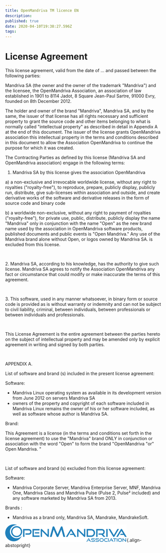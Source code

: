 ```yaml
---
title: OpenMandriva TM licence EN
description: 
published: true
date: 2020-04-10T19:38:27.596Z
tags: 
---
```


# License Agreement

This license agreement, valid from the date of ... and passed between the following parties:

Mandriva SA (the owner and the owner of the trademark "Mandriva") and the licensee, the OpenMandriva Association, an association of law established in 1901 to 8114 Jadot, 8 Square Jean-Paul Sartre, 91000 Evry, founded on 8th December 2012.

The holder and owner of the brand "Mandriva", Mandriva SA, and by the same, the issuer of that license has all rights necessary and sufficient property to grant the source code and other items belonging to what is normally called "intellectual property" as described in detail in Appendix A at the end of this document. The issuer of the license grants OpenMandriva association this intellectual property in the terms and conditions described in this document to allow the Association OpenMandriva to continue the purpose for which it was created.

The Contracting Parties as defined by this license (Mandriva SA and OpenMandriva association) engage in the following terms:

1. Mandriva SA by this license gives the association OpenMandriva

a) a non-exclusive and irrevocable worldwide license, without any right to royalties ("royalty-free"), to reproduce, prepare, publicly display, publicly run, distribute, give sub-licenses within association and outside, and create derivative works of the software and derivative releases in the form of source code and binary code

b) a worldwide non-exclusive, without any right to payment of royalties ("royalty-free"), for private use, public, distribute, publicly display the name "Mandriva" only in conjunction with the name "Open" as the new brand name used by the association in OpenMandriva software products, published documents and public events is "Open Mandriva." Any use of the Mandriva brand alone without Open, or logos owned by Mandriva SA. is excluded from this license.
<p><br /></p>
2. Mandriva SA, according to his knowledge, has the authority to give such license. Mandriva SA agrees to notify the Association OpenMandriva any fact or circumstance that could modify or make inaccurate the terms of this agreement.
<p><br /></p>
3. This software, used in any manner whatsoever, in binary form or source code is provided as is without warranty or indemnity and can not be subject to civil liability, criminal, between individuals, between professionals or between individuals and professionals.
<p><br /></p>
This License Agreement is the entire agreement between the parties hereto on the subject of intellectual property and may be amended only by explicit agreement in writing and signed by both parties.

<p><br /></p>
APPENDIX A.

List of software and brand (s) included in the present license agreement:

Software:

- Mandriva Linux operating system as available in its development version from June 2012 on servers Mandriva SA
- owners of the property and copyright of each software included in Mandriva Linux remains the owner of his or her software included, as well as software whose author is Mandriva SA.

Brand:

This Agreement is a license (in the terms and conditions set forth in the license agreement) to use the "Mandriva" brand ONLY in conjunction or association with the word "Open" to form the brand "OpenMandriva "or" Open Mandriva. "
<p><br /></p>
List of software and brand (s) excluded from this license agreement:

Software:

- Mandriva Corporate Server, Mandriva Enterprise Server, MNF, Mandriva One, Mandriva Class and Mandriva Pulse (Pulse 2, Pulse² included) and any software marketed by Mandriva SA from 2013.

Brands :

- Mandriva as a brand only, Mandriva SA, Mandrake, MandrakeSoft.

![header-tr-asso.png](/assets/header-tr-asso.png){.align-abstopright}